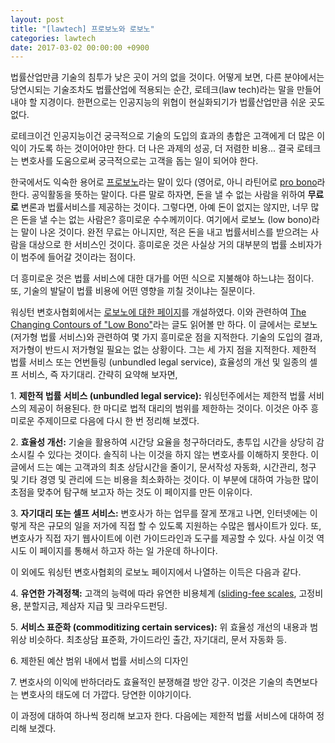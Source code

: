 ```yaml
---
layout: post
title: "[lawtech] 프로보노와 로보노"
categories: lawtech
date: 2017-03-02 00:00:00 +0900
---
```


법률산업만큼 기술의 침투가 낮은 곳이 거의 없을 것이다. 어떻게 보면, 다른 분야에서는 당연시되는 기술조차도 법률산업에 적용되는 순간, 로테크(law tech)라는 말을 만들어 내야 할 지경이다. 한편으로는 인공지능의 위협이 현실화되기가 법률산업만큼 쉬운 곳도 없다.

로테크이건 인공지능이건 궁극적으로 기술의 도입의 효과의 총합은 고객에게 더 많은 이익이 가도록 하는 것이어야만 한다.  더 나은 과제의 성공, 더 저렴한 비용... 결국 로테크는 변호사를 도움으로써 궁극적으로는 고객을 돕는 일이 되어야 한다.

한국에서도 익숙한 용어로 [프로보노](https://ko.wikipedia.org/wiki/프로_보노)라는 말이 있다 (영어로, 아니 라틴어로 [pro bono](https://en.wikipedia.org/wiki/Pro_bono)라 한다. 공익활동을 뜻하는 말이다. 다른 말로 하자면, 돈을 낼 수 없는 사람을 위하여 **무료로** 변론과 법률서비스를 제공하는 것이다.  그렇다면, 아예 돈이 없지는 않지만, 너무 많은 돈을 낼 수는 없는 사람은?  흥미로운 수수께끼이다.  여기에서 로보노 (low bono)라는 말이 나온 것이다. 완전 무료는 아니지만, 적은 돈을 내고 법률서비스를 받으려는 사람을 대상으로 한 서비스인 것이다. 흥미로운 것은 사실상 거의 대부분의 법률 소비자가 이 범주에 들어갈 것이라는 점이다.

더 흥미로운 것은 법률 서비스에 대한 대가를 어떤 식으로 지불해야 하느냐는 점이다.  또, 기술의 발달이 법률 비용에 어떤 영향을 끼칠 것이냐는 질문이다.

워싱턴 변호사협회에서는 [로보노에 대한 페이지](http://www.wsba.org/Legal-Community/Sections/Low-Bono-Section)를 개설하였다.  이와 관련하여 [The Changing Contours of "Low Bono"](https://nwsidebar.wsba.org/2016/03/28/the-changing-contours-of-low-bono-2/)라는 글도 읽어볼 만 하다.  이 글에서는 로보노 (저가형 법률 서비스)와 관련하여 몇 가지 흥미로운 점을 지적한다.  기술의 도입의 결과, 저가형이 반드시 저가형일 필요는 없는 상황이다. 그는 세 가지 점을 지적한다. 제한적 법률 서비스 또는 언번들링 (unbundled legal service), 효율성의 개선 및 일종의 셀프 서비스, 즉 자기대리.  간략히 요약해 보자면,

1\. **제한적 법률 서비스 (unbundled legal service):** 워싱턴주에서는 제한적 법률 서비스의 제공이 허용된다. 한 마디로 법적 대리의 범위를 제한하는 것이다. 이것은 아주 흥미로운 주제이므로 다음에 다시 한 번 정리해 보겠다. 

2\. **효율성 개선:** 기술을 활용하여 시간당 요율을 청구하더라도, 총투입 시간을 상당히 감소시킬 수 있다는 것이다. 솔직히 나는 이것을 하지 않는 변호사를 이해하지 못한다. 이 글에서 드는 예는 고객과의 최초 상담시간을 줄이기, 문서작성 자동화, 시간관리, 청구 및 기타 경영 및 관리에 드는 비용을 최소화하는 것이다. 이 부분에 대하여 가능한 많이 초점을 맞추어 탐구해 보고자 하는 것도 이 페이지를 만든 이유이다.

3\. **자기대리 또는 셀프 서비스:** 변호사가 하는 업무를 잘게 쪼개고 나면, 인터넷에는 이렇게 작은 규모의 일을 저가에 직접 할 수 있도록 지원하는 수많은 웹사이트가 있다. 또, 변호사가 직접 자기 웹사이트에 이런 가이드라인과 도구를 제공할 수 있다. 사실 이것 역시도 이 페이지를 통해서 하고자 하는 일 가운데 하나이다.

이 외에도 워싱턴 변호사협회의 로보노 페이지에서 나열하는 이득은 다음과 같다.

4\. **유연한 가격정책:** 고객의 능력에 따라 유연한 비용체계 ([sliding-fee scales](https://en.wikipedia.org/wiki/Sliding_scale_fees), 고정비용, 분할지금, 제삼자 지급 및 크라우드펀딩.

5\. **서비스 표준화 (commoditizing certain services):** 위 효율성 개선의 내용과 범위상 비슷하다. 최초상담 표준화, 가이드라인 출간, 자기대리, 문서 자동화 등.

6\. 제한된 예산 범위 내에서 법률 서비스의 디자인

7\. 변호사의 이익에 반하더라도 효율적인 분쟁해결 방안 강구. 이것은 기술의 측면보다는 변호사의 태도에 더 가깝다. 당연한 이야기이다.

이 과정에 대하여 하나씩 정리해 보고자 한다.  다음에는 제한적 법률 서비스에 대하여 정리해 보겠다.
